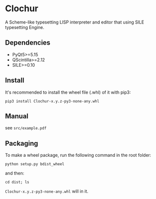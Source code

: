 # Clochur
A Scheme-like typesetting LISP interpreter and editor that using SILE typesetting Engine.


## Dependencies
* PyQt5>=5.15
* QScintilla>=2.12
* SILE>=0.10

## Install
It's recommended to install the wheel file (.whl) of it with pip3:

  `pip3 install Clochur-x.y.z-py3-none-any.whl`

## Manual

see `src/example.pdf`

## Packaging

To make a wheel package, run the following command in the root folder:

  `python setup.py bdist_wheel`

and then:

  `cd dist; ls`

`Clochur-x.y.z-py3-none-any.whl` will in it.
